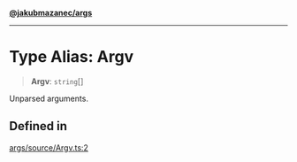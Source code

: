 [**@jakubmazanec/args**](../README.md)

---

# Type Alias: Argv

> **Argv**: `string`[]

Unparsed arguments.

## Defined in

[args/source/Argv.ts:2](https://github.com/jakubmazanec/tools/blob/92d3fc1374d1ad6d45198d05d061e0f856a89434/packages/args/source/Argv.ts#L2)
